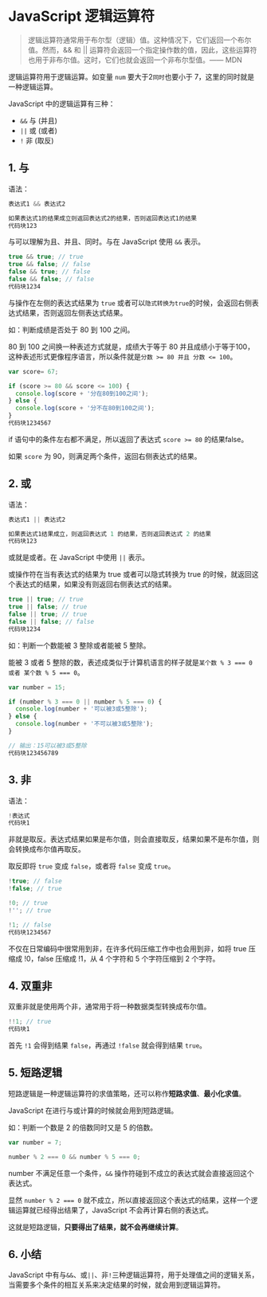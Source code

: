 # JavaScript 逻辑运算符

> 逻辑运算符通常用于布尔型（逻辑）值。这种情况下，它们返回一个布尔值。然而，&& 和 || 运算符会返回一个指定操作数的值，因此，这些运算符也用于非布尔值。这时，它们也就会返回一个非布尔型值。—— MDN

逻辑运算符用于逻辑运算。如变量 `num` 要大于2`同时`也要小于 7，这里的同时就是一种逻辑运算。

JavaScript 中的逻辑运算有三种：

- `&&` 与 (并且)
- `||` 或 (或者)
- `!` 非 (取反)



## 1. 与

语法：

```js
表达式1 && 表达式2

如果表达式1的结果成立则返回表达式2的结果，否则返回表达式1的结果
代码块123
```

与可以理解为且、并且、同时。与在 JavaScript 使用 `&&` 表示。

```js
true && true; // true
true && false; // false
false && true; // false
false && false; // false
代码块1234
```

与操作在左侧的表达式结果为 `true` 或者可以`隐式转换为true`的时候，会返回右侧表达式结果，否则返回左侧表达式结果。

如：判断成绩是否处于 80 到 100 之间。

80 到 100 之间换一种表述方式就是，成绩大于等于 80 并且成绩小于等于100，这种表述形式更像程序语言，所以条件就是`分数 >= 80 并且 分数 <= 100`。

```js
var score= 67;

if (score >= 80 && score <= 100) {
  console.log(score + '分在80到100之间');
} else {
  console.log(score + '分不在80到100之间');
}
代码块1234567
```

if 语句中的条件左右都不满足，所以返回了表达式 `score >= 80` 的结果false。

如果 `score` 为 90，则满足两个条件，返回右侧表达式的结果。



## 2. 或

语法：

```js
表达式1 || 表达式2

如果表达式1结果成立，则返回表达式 1 的结果，否则返回表达式 2 的结果
代码块123
```

或就是或者。在 JavaScript 中使用 `||` 表示。

或操作符在当有表达式的结果为 true 或者可以隐式转换为 true 的时候，就返回这个表达式的结果，如果没有则返回右侧表达式的结果。

```js
true || true; // true
true || false; // true
false || true; // true
false || false; // false
代码块1234
```

如：判断一个数能被 3 整除或者能被 5 整除。

能被 3 或者 5 整除的数，表述成类似于计算机语言的样子就是`某个数 % 3 === 0 或者 某个数 % 5 === 0`。

```js
var number = 15;

if (number % 3 === 0 || number % 5 === 0) {
  console.log(number + '可以被3或5整除');
} else {
  console.log(number + '不可以被3或5整除');
}

// 输出：15可以被3或5整除
代码块123456789
```



## 3. 非

语法：

```js
!表达式
代码块1
```

非就是取反。表达式结果如果是布尔值，则会直接取反，结果如果不是布尔值，则会转换成布尔值再取反。

取反即将 `true` 变成 `false`，或者将 `false` 变成 `true`。

```js
!true; // false
!false; // true

!0; // true
!''; // true

!1; // false
代码块1234567
```

不仅在日常编码中很常用到非，在许多代码压缩工作中也会用到非，如将 true 压缩成 !0，false 压缩成 !1，从 4 个字符和 5 个字符压缩到 2 个字符。



## 4. 双重非

双重非就是使用两个非，通常用于将一种数据类型转换成布尔值。

```js
!!1; // true
代码块1
```

首先 `!1` 会得到结果 `false`，再通过 `!false` 就会得到结果 `true`。



## 5. 短路逻辑

短路逻辑是一种逻辑运算符的求值策略，还可以称作**短路求值**、**最小化求值**。

JavaScript 在进行与或计算的时候就会用到短路逻辑。

如：判断一个数是 2 的倍数同时又是 5 的倍数。

```js
var number = 7;

number % 2 === 0 && number % 5 === 0;
```

number 不满足任意一个条件，`&&` 操作符碰到不成立的表达式就会直接返回这个表达式。

显然 `number % 2 === 0` 就不成立，所以直接返回这个表达式的结果，这样一个逻辑运算就已经得出结果了，JavaScript 不会再计算右侧的表达式。

这就是短路逻辑，**只要得出了结果，就不会再继续计算**。



## 6. 小结

JavaScript 中有与`&&`、或`||`、非`!`三种逻辑运算符，用于处理值之间的逻辑关系，当需要多个条件的相互关系来决定结果的时候，就会用到逻辑运算符。
